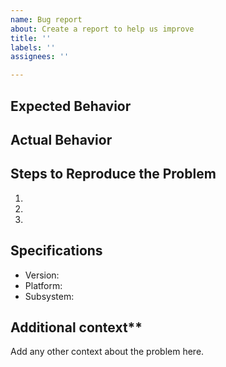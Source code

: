 ```yaml
---
name: Bug report
about: Create a report to help us improve
title: ''
labels: ''
assignees: ''

---
```


## Expected Behavior


## Actual Behavior


## Steps to Reproduce the Problem

  1.
  1.
  1.

## Specifications

  - Version:
  - Platform:
  - Subsystem:

## Additional context**
Add any other context about the problem here.
